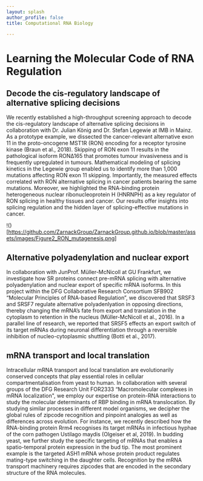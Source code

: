 ```yaml
---
layout: splash
author_profile: false
title: Computational RNA Biology

---
```



# Learning the Molecular Code of RNA Regulation

## Decode the cis-regulatory landscape of alternative splicing decisions 
We recently established a high-throughput screening approach to decode the cis-regulatory landscape of alternative splicing decisions in collaboration with Dr. Julian König and Dr. Stefan Legewie at IMB in Mainz. As a prototype example, we dissected the cancer-relevant alternative exon 11 in the proto-oncogene MST1R (RON) encoding for a receptor tyrosine kinase (Braun et al., 2018). Skipping of RON exon 11 results in the pathological isoform RON∆165 that promotes tumour invasiveness and is frequently upregulated in tumours. Mathematical modeling of splicing kinetics in the Legewie group enabled us to identify more than 1,000 mutations affecting RON exon 11 skipping. Importantly, the measured effects correlated with RON alternative splicing in cancer patients bearing the same mutations. Moreover, we highlighted the RNA-binding protein heterogeneous nuclear ribonucleoprotein H (HNRNPH) as a key regulator of RON splicing in healthy tissues and cancer. Our results offer insights into splicing regulation and the hidden layer of splicing-effective mutations in cancer.

!()[https://github.com/ZarnackGroup/ZarnackGroup.github.io/blob/master/assets/images/Figure2_RON_mutagenesis.png]


## Alternative polyadenylation and nuclear export 
In collaboration with JunProf. Müller-McNicoll at GU Frankfurt, we investigate how SR proteins connect pre-mRNA splicing with alternative polyadenylation and nuclear export of specific mRNA isoforms. In this project within the DFG Collaborative Research Consortium SFB902 “Molecular Principles of RNA-based Regulation”, we discovered that SRSF3 and SRSF7 regulate alternative polyadenlyation in opposing directions, thereby changing the mRNA’s fate from export and translation in the cytoplasm to retention in the nucleus (Müller-McNicoll et al., 2016). In a parallel line of research, we reported that SRSF5 effects an export switch of its target mRNAs during neuronal differentiation through a reversible inhibition of nucleo-cytoplasmic shuttling (Botti et al., 2017).

## mRNA transport and local translation 
Intracellular mRNA transport and local translation are evolutionarily conserved concepts that play essential roles in cellular compartmentalisation from yeast to human. In collaboration with several groups of the DFG Research Unit FOR2333 “Macromolecular complexes in mRNA localization", we employ our expertise on protein-RNA interactions to study the molecular determinants of RBP binding in mRNA translocation. By studying similar processes in different model organisms, we decipher the global rules of zipcode recognition and pinpoint analogies as well as differences across evolution. For instance, we recently described how the RNA-binding protein Rrm4 recognises its target mRNAs in infectious hyphae of the corn pathogen Ustilago maydis (Olgeiser et al, 2019). In budding yeast, we further study the specific targeting of mRNAs that enables a spatio-temporal protein expression in the bud tip. The most prominent example is the targeted ASH1 mRNA whose protein product regulates mating-type switching in the daughter cells. Recognition by the mRNA transport machinery requires zipcodes that are encoded in the secondary structure of the RNA molecules.

